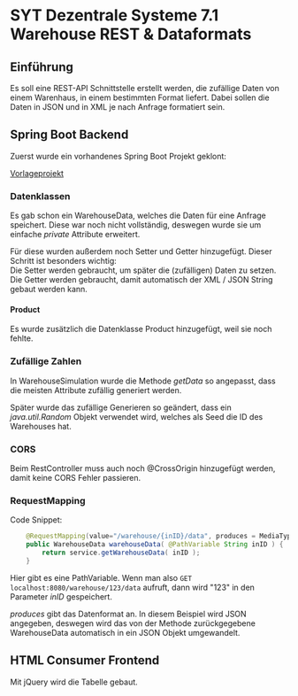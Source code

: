 # SYT Dezentrale Systeme 7.1 Warehouse REST & Dataformats

## Einführung

Es soll eine REST-API Schnittstelle erstellt werden, die zufällige Daten von einem Warenhaus, in einem bestimmten Format liefert. Dabei sollen die Daten in JSON und in XML je nach Anfrage formatiert sein.

## Spring Boot Backend

Zuerst wurde ein vorhandenes Spring Boot Projekt geklont: 

[Vorlageprojekt](https://github.com/ThomasMicheler/DEZSYS_GK771_WAREHOUSE_REST)

### Datenklassen

Es gab schon ein WarehouseData, welches die Daten für eine Anfrage speichert. Diese war noch nicht vollständig, deswegen wurde sie um einfache *private* Attribute erweitert. 

Für diese wurden außerdem noch Setter und Getter hinzugefügt. Dieser Schritt ist besonders wichtig:  
Die Setter werden gebraucht, um später die (zufälligen) Daten zu setzen.  
Die Getter werden gebraucht, damit automatisch der XML / JSON String gebaut werden kann.

#### Product

Es wurde zusätzlich die Datenklasse Product hinzugefügt, weil sie noch fehlte.

### Zufällige Zahlen

In WarehouseSimulation wurde die Methode *getData* so angepasst, dass die meisten Attribute zufällig generiert werden.

Später wurde das zufällige Generieren so geändert, dass ein *java.util.Random* Objekt verwendet wird, welches als Seed die ID des Warehouses hat.

### CORS

Beim RestController muss auch noch @CrossOrigin hinzugefügt werden, damit keine CORS Fehler passieren.

### RequestMapping

Code Snippet:

```java
    @RequestMapping(value="/warehouse/{inID}/data", produces = MediaType.APPLICATION_JSON_VALUE)
    public WarehouseData warehouseData( @PathVariable String inID ) {
        return service.getWarehouseData( inID );
    }
```

Hier gibt es eine PathVariable. Wenn man also `GET localhost:8080/warehouse/123/data` aufruft, dann wird "123" in den Parameter *inID* gespeichert.

*produces* gibt das Datenformat an. In diesem Beispiel wird JSON angegeben, deswegen wird das von der Methode zurückgegebene WarehouseData automatisch in ein JSON Objekt umgewandelt.

## HTML Consumer Frontend

Mit jQuery wird die Tabelle gebaut.

